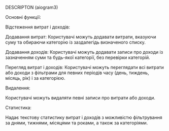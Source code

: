DESCRIPTON (aiogram3)

Основні функції:

Відстеження витрат і доходів:

Додавання витрат: Користувачі можуть додавати витрати, вказуючи суму та обираючи категорію із заздалегідь визначеного списку.

Додавання доходів: Користувачі можуть додавати записи про доходи із зазначенням суми та будь-якої категорії, без перевірки категорій.


Перегляд витрат і доходів: Користувачі можуть переглядати всі витрати або доходи з фільтрами для певних періодів часу (день, тиждень, місяць, рік) і за категорією.

Видалення: 

Користувачі можуть видаляти певні записи про витрати або доходи.

Статистика:

Надає текстову статистику витрат і доходів з можливістю фільтрування за днями, тижнями, місяцями та роками, а також за категоріями.

